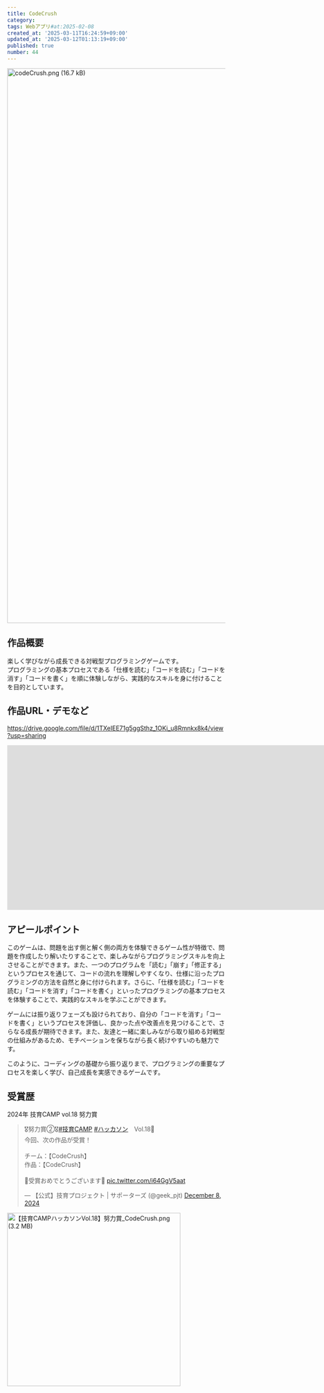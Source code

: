 ```yaml
---
title: CodeCrush
category:
tags: Webアプリ#at:2025-02-08
created_at: '2025-03-11T16:24:59+09:00'
updated_at: '2025-03-12T01:13:19+09:00'
published: true
number: 44
---
```


<img width="1280" alt="codeCrush.png (16.7 kB)" src="https://img.esa.io/uploads/production/attachments/22241/2025/03/11/148527/d5b1207b-8b51-4c98-9345-fce7b075415f.png">

## 作品概要
楽しく学びながら成長できる対戦型プログラミングゲームです。  
プログラミングの基本プロセスである「仕様を読む」「コードを読む」「コードを消す」「コードを書く」を順に体験しながら、実践的なスキルを身に付けることを目的としています。

## 作品URL・デモなど
https://drive.google.com/file/d/1TXeIEE71g5ggSthz_1OKi_u8Rmnkx8k4/view?usp=sharing

<iframe src="https://docs.google.com/presentation/d/e/2PACX-1vSg3BLjeEcd_bhun_aIlsdE5AypzY8AoJTAZ4bm2_NZmitfyrCedrMlM0rsOLpB5w/embed?start=false&loop=false&delayms=3000" frameborder="0" width="1920" height="380" allowfullscreen="true" mozallowfullscreen="true" webkitallowfullscreen="true"></iframe>

## アピールポイント

このゲームは、問題を出す側と解く側の両方を体験できるゲーム性が特徴で、問題を作成したり解いたりすることで、楽しみながらプログラミングスキルを向上させることができます。また、一つのプログラムを「読む」「崩す」「修正する」というプロセスを通じて、コードの流れを理解しやすくなり、仕様に沿ったプログラミングの方法を自然と身に付けられます。さらに、「仕様を読む」「コードを読む」「コードを消す」「コードを書く」といったプログラミングの基本プロセスを体験することで、実践的なスキルを学ぶことができます。

ゲームには振り返りフェーズも設けられており、自分の「コードを消す」「コードを書く」というプロセスを評価し、良かった点や改善点を見つけることで、さらなる成長が期待できます。また、友達と一緒に楽しみながら取り組める対戦型の仕組みがあるため、モチベーションを保ちながら長く続けやすいのも魅力です。

このように、コーディングの基礎から振り返りまで、プログラミングの重要なプロセスを楽しく学び、自己成長を実感できるゲームです。

## 受賞歴
2024年 技育CAMP vol.18 努力賞

<blockquote class="twitter-tweet"><p lang="ja" dir="ltr">🎖努力賞②🎖<a href="https://twitter.com/hashtag/%E6%8A%80%E8%82%B2CAMP?src=hash&amp;ref_src=twsrc%5Etfw">#技育CAMP</a> <a href="https://twitter.com/hashtag/%E3%83%8F%E3%83%83%E3%82%AB%E3%82%BD%E3%83%B3?src=hash&amp;ref_src=twsrc%5Etfw">#ハッカソン</a>　Vol.18🎉<br>今回、次の作品が受賞！<br><br>チーム：【CodeCrush】<br>作品：【CodeCrush】<br><br>🎊受賞おめでとうございます🎊 <a href="https://t.co/i64GgV5aat">pic.twitter.com/i64GgV5aat</a></p>&mdash; 【公式】技育プロジェクト | サポーターズ (@geek_pjt) <a href="https://twitter.com/geek_pjt/status/1865692029478748553?ref_src=twsrc%5Etfw">December 8, 2024</a></blockquote> <script async src="https://platform.twitter.com/widgets.js" charset="utf-8"></script>

<img width="400" alt="【技育CAMPハッカソンVol.18】努力賞_CodeCrush.png (3.2 MB)" src="https://img.esa.io/uploads/production/attachments/19973/2024/12/16/148527/be95cbab-98ae-4a23-ba77-e3dce2acbd19.png">
